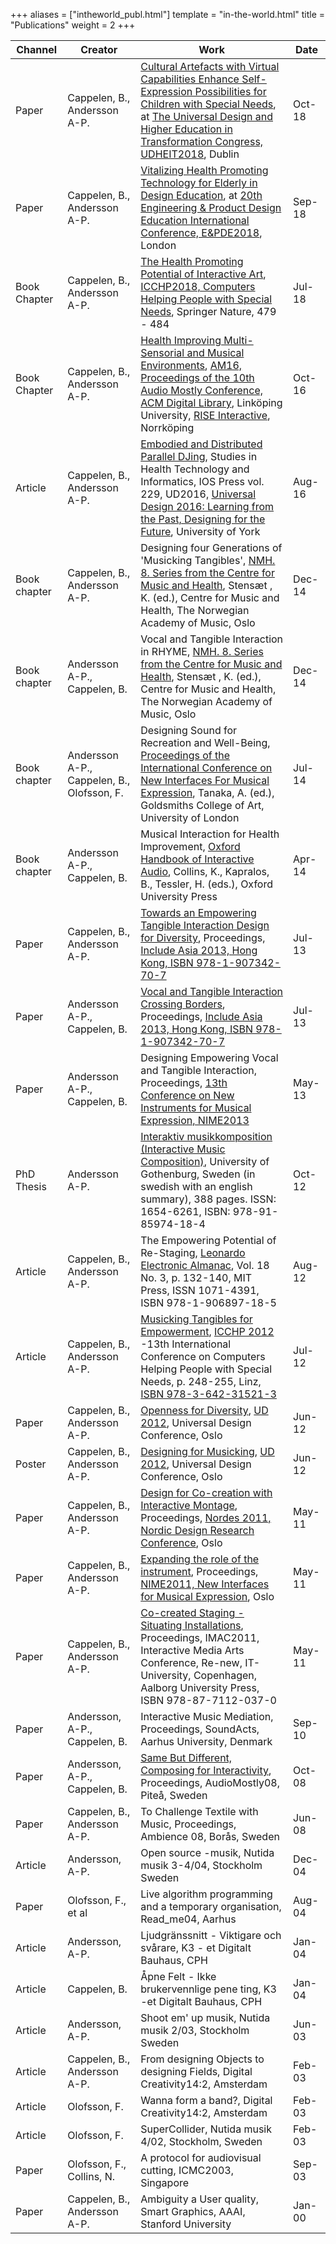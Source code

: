 +++
aliases = ["intheworld_publ.html"]
template = "in-the-world.html"
title = "Publications"
weight = 2
+++

| Channel | Creator | Work | Date |
| - | - | - | - |
| Paper | Cappelen, B., Andersson A-P. | [Cultural Artefacts with Virtual Capabilities Enhance Self-Expression Possibilities for Children with Special Needs](http://hdl.handle.net/11250/2584938), at [The Universal Design and Higher Education in Transformation Congress, UDHEIT2018](https://www.udheit2018.com/), Dublin | Oct-18 |
| Paper | Cappelen, B., Andersson A-P. | [Vitalizing Health Promoting Technology for Elderly in Design Education](https://app.cristin.no/results/show.jsf?id=1599225), at [20th Engineering & Product Design Education International Conference, E&PDE2018](http://epde.info/epde2018/), London | Sep-18 |
| Book Chapter | Cappelen, B., Andersson A-P. | [The Health Promoting Potential of Interactive Art](https://link.springer.com/chapter/10.1007%2F978-3-319-94274-2_70), [ICCHP2018, Computers Helping People with Special Needs](https://link.springer.com/book/10.1007/978-3-319-94277-3), Springer Nature, 479 - 484 | Jul-18 |
| Book Chapter | Cappelen, B., Andersson A-P. | [Health Improving Multi-Sensorial and Musical Environments](http://dl.acm.org/citation.cfm?doid=2986416.2986427), [AM16, Proceedings of the 10th Audio Mostly Conference, ACM Digital Library](http://dl.acm.org/citation.cfm?id=2986416&picked=prox), Linköping University, [RISE Interactive](https://www.tii.se/key-areas/sound-design), Norrköping | Oct-16 |
| Article | Cappelen, B., Andersson A-P. | [Embodied and Distributed Parallel DJing](http://ebooks.iospress.nl/publication/44534), Studies in Health Technology and Informatics, IOS Press vol. 229, UD2016, [Universal Design 2016: Learning from the Past, Designing for the Future](http://ebooks.iospress.nl/volume/universal-design-2016-learning-from-the-past-designing-for-the-future-proceedings-of-the-3rd-international-conference-on-universal-design-ud-2016-york-united-ki), University of York | Aug-16 |
| Book chapter | Cappelen, B., Andersson A-P. | Designing four Generations of 'Musicking Tangibles', [NMH. 8. Series from the Centre for Music and Health](http://nmh.no/en/research/centre_for_music_and_health/book_series-order_a_book), Stensæt , K. (ed.), Centre for Music and Health, The Norwegian Academy of Music, Oslo | Dec-14 |
| Book chapter | Andersson A-P., Cappelen, B. | Vocal and Tangible Interaction in RHYME, [NMH. 8. Series from the Centre for Music and Health](http://nmh.no/en/research/centre_for_music_and_health/book_series-order_a_book), Stensæt , K. (ed.), Centre for Music and Health, The Norwegian Academy of Music, Oslo | Dec-14 |
| Book chapter | Andersson A-P., Cappelen, B., Olofsson, F. | Designing Sound for Recreation and Well-Being, [Proceedings of the International Conference on New Interfaces For Musical Expression](https://nime2014.org/proceedings/NIME2014-Proceedings.pdf), Tanaka, A. (ed.), Goldsmiths College of Art, University of London | Jul-14 |
| Book chapter | Andersson A-P., Cappelen, B. | Musical Interaction for Health Improvement, [Oxford Handbook of Interactive Audio](http://global.oup.com/academic/product/the-oxford-handbook-of-interactive-audio-9780199797226), Collins, K., Kapralos, B., Tessler, H. (eds.), Oxford University Press | Apr-14 |
| Paper | Cappelen, B., Andersson A-P. | [Towards an Empowering Tangible Interaction Design for Diversity](http://include13.kinetixevents.co.uk/rca/rca2013/paper_final/F1141_4479.PDF), Proceedings, [Include Asia 2013, Hong Kong, ISBN 978-1-907342-70-7](http://www.hhc.rca.ac.uk/4989/all/1/include-2013.aspx)| Jul-13 |
| Paper | Andersson A-P., Cappelen, B. | [Vocal and Tangible Interaction Crossing Borders](http://include13.kinetixevents.co.uk/rca/rca2013/paper_final/F1132_4479.PDF), Proceedings, [Include Asia 2013, Hong Kong, ISBN 978-1-907342-70-7](http://www.hhc.rca.ac.uk/4989/all/1/include-2013.aspx) | Jul-13 |
| Paper | Andersson A-P., Cappelen, B. | Designing Empowering Vocal and Tangible Interaction, Proceedings, [13th Conference on New Instruments for Musical Expression, NIME2013](http://nime2013.kaist.ac.kr/) | May-13 |
| PhD Thesis | Andersson A-P. | [Interaktiv musikkomposition (Interactive Music Composition)](http://hdl.handle.net/2077/30192), University of Gothenburg, Sweden (in swedish with an english summary), 388 pages. ISSN: 1654-6261, ISBN: 978-91-85974-18-4 | Oct-12 |
| Article | Cappelen, B., Andersson A-P. | The Empowering Potential of Re-Staging, [Leonardo Electronic Almanac](http://www.leoalmanac.org/), Vol. 18 No. 3, p. 132-140, MIT Press, ISSN 1071-4391, ISBN 978-1-906897-18-5 | Aug-12 |
| Article | Cappelen, B., Andersson A-P. | [Musicking Tangibles for Empowerment](http://www.springerlink.com/content/58676790qlq77v21/), [ICCHP 2012](http://www.icchp.org/) -13th International Conference on Computers Helping People with Special Needs, p. 248-255, Linz, [ISBN 978-3-642-31521-3](http://www.springer.com/computer/hci/book/978-3-642-31521-3) | Jul-12 |
| Paper | Cappelen, B., Andersson A-P. | [Openness for Diversity](http://www.ud2012.no/abstractsearch.cfm?pMode=AbstractView&amp;pAbstractId=24911), [UD 2012](http://www.ud2012.no), Universal Design Conference, Oslo | Jun-12 |
| Poster | Cappelen, B., Andersson A-P. | [Designing for Musicking](http://www.ud2012.no/posterpresentations.cfm), [UD 2012](http://www.ud2012.no), Universal Design Conference, Oslo | Jun-12 |
| Paper | Cappelen, B., Andersson A-P. | [Design for Co-creation with Interactive Montage](http://ocs.sfu.ca/nordes/index.php/nordes/2011/paper/view/386), Proceedings, [Nordes 2011, Nordic Design Research Conference](http://designresearch.fi/nordes2011/), Oslo | May-11 |
| Paper | Cappelen, B., Andersson A-P. | [Expanding the role of the instrument](http://www.nime2011.org/proceedings/papers/M24-Cappelen.pdf), Proceedings, [NIME2011, New Interfaces for Musical Expression](http://www.nime2011.org), Oslo | May-11 |
| Paper | Cappelen, B., Andersson A-P. | [Co-created Staging - Situating Installations](https://musicalfieldsforever.com/rhyme/wp-content/uploads/2011/05/Co-created_staging_situating_installations_cappelen_imac2011.pdf), Proceedings, IMAC2011, Interactive Media Arts Conference, Re-new, IT-University, Copenhagen, Aalborg University Press, ISBN 978-87-7112-037-0 | May-11 |
| Paper | Andersson, A-P., Cappelen, B. | Interactive Music Mediation, Proceedings, SoundActs, Aarhus University, Denmark | Sep-10 |
| Paper | Andersson, A-P., Cappelen, B. | [Same But Different, Composing for Interactivity](http://www.audiomostly.com/images/stories/proceeding08/proceedings_am08_low.pdf), Proceedings, AudioMostly08, Piteå, Sweden | Oct-08 |
| Paper | Cappelen, B., Andersson A-P. | To Challenge Textile with Music, Proceedings, Ambience 08, Borås, Sweden | Jun-08 |
| Article | Andersson, A-P. | Open source -musik, Nutida musik 3-4/04, Stockholm Sweden | Dec-04 |
| Paper | Olofsson, F., et al | Live algorithm programming and a temporary organisation, Read_me04, Aarhus | Aug-04 |
| Article | Andersson, A-P. | Ljudgränssnitt - Viktigare och svårare, K3 - et Digitalt Bauhaus, CPH | Jan-04 |
| Article | Cappelen, B. | Åpne Felt - Ikke brukervennlige pene ting, K3 -et Digitalt Bauhaus, CPH | Jan-04 |
| Article | Andersson, A-P. | Shoot em' up musik, Nutida musik 2/03, Stockholm Sweden | Jun-03 |
| Article | Cappelen, B., Andersson A-P. | From designing Objects to designing Fields, Digital Creativity14:2, Amsterdam | Feb-03 |
| Article | Olofsson, F. | Wanna form a band?, Digital Creativity14:2, Amsterdam | Feb-03 |
| Article | Olofsson, F. | SuperCollider, Nutida musik 4/02, Stockholm, Sweden | Feb-03 |
| Paper | Olofsson, F., Collins, N. | A protocol for audiovisual cutting, ICMC2003, Singapore | Sep-03 |
| Paper | Cappelen, B., Andersson A-P. | Ambiguity a User quality, Smart Graphics, AAAI, Stanford University | Jan-00 |
